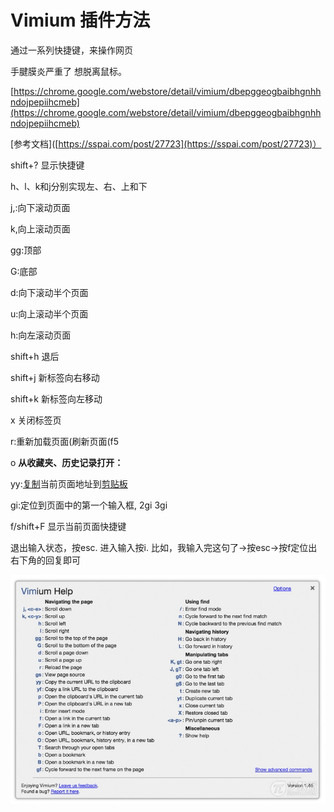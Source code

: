 # Vimium 插件方法

通过一系列快捷键，来操作网页

手腱膜炎严重了 想脱离鼠标。

[https://chrome.google.com/webstore/detail/vimium/dbepggeogbaibhgnhhndojpepiihcmeb](https://chrome.google.com/webstore/detail/vimium/dbepggeogbaibhgnhhndojpepiihcmeb)

\[参考文档]\([https://sspai.com/post/27723](https://sspai.com/post/27723)）

&#x20;shift+?  显示快捷键

h、l、k和j分别实现左、右、上和下

j,:向下滚动页面

k,向上滚动页面

gg:顶部

G:底部

d:向下滚动半个页面

u:向上滚动半个页面

h:向左滚动页面

shift+h  退后

shift+j 新标签向右移动

shift+k  新标签向左移动

x  关闭标签页

r:重新加载页面(刷新页面(f5

o  **从收藏夹、历史记录打开：**&#x20;

yy:[复制](https://xiaoheidiannao.com/articles/Copy.html)当前页面地址到[剪贴板](https://xiaoheidiannao.com/articles/Clipboard.html)

gi:定位到页面中的第一个输入框, 2gi 3gi

f/shift+F  显示当前页面快捷键&#x20;

退出输入状态，按esc. 进入输入按i.  比如，我输入完这句了->按esc->按f定位出右下角的回复即可



![](../.gitbook/assets/image.png)
